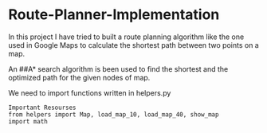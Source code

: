 # Route-Planner-Implementation

In this project I have tried to built a route planning algorithm like the one used in Google Maps to calculate the shortest path between two points on a map. 

An ##A* search algorithm is been used to find the shortest and the optimized path for the given nodes of map.

We need to import functions written in helpers.py
```
Important Resourses
from helpers import Map, load_map_10, load_map_40, show_map
import math
```
